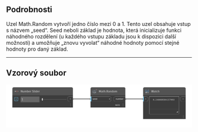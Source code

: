## Podrobnosti
Uzel Math.Random vytvoří jedno číslo mezi 0 a 1. Tento uzel obsahuje vstup s názvem „seed“. Seed neboli základ je hodnota, která inicializuje funkci náhodného rozdělení (u každého vstupu základu jsou k dispozici další možnosti) a umožňuje „znovu vyvolat“ náhodné hodnoty pomocí stejné hodnoty pro daný základ.
___
## Vzorový soubor

![Math.Random](./DSCore.Math.Random(seed)_img.png)
